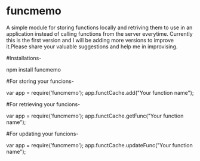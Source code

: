 # funcmemo

 A simple module for storing functions  locally and retriving them to use in an application instead of
 calling functions from the server everytime.
 Currently this is the first version and I  will be adding more versions to improve it.Please share your
 valuable suggestions and help me in improvising.

#Installations-

npm install funcmemo

#For storing your funcions-

var app = require('funcmemo');
app.functCache.add("Your function name");

#For retrieving your  funcions-

var app = require('funcmemo');
app.functCache.getFunc("Your function name");

#For updating your funcions-

var app = require('funcmemo');
app.functCache.updateFunc("Your function name");
